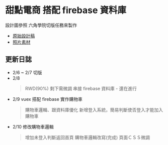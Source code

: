 # 甜點電商 搭配 firebase 資料庫

設計圖參照 六角學院切版任務來製作

- [原始設計稿](https://xd.adobe.com/spec/934efdb7-a7e4-47d5-572e-efece0914f62-e57f/screen/b48bcbaa-cb51-4565-a4a6-5f714f077b54/specs)
- [照片素材](https://unsplash.com/collections/3141730/desserts_bright)

## 更新日誌

- 2/6 ~ 2/7 切版
- 2/8
  > RWD(90%) 剩下需微調
  > 串接 firebase 資料庫 - 還在進行
- 2/9 vuex 搭配 firebase 實作購物車
  > 購物車邏輯、跟資料庫優化
  > 新增登入系統，簡易判斷使否登入才能加入購物車
- 2/10 修改購物車邏輯
  > 增加未登入判斷返回首頁
  > 購物車邏輯改寫(完成)
  > 頁面ＣＳＳ微調
